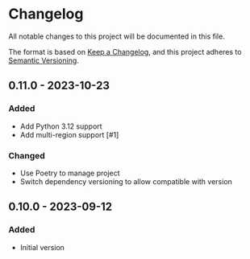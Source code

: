 # Changelog

All notable changes to this project will be documented in this file.

The format is based on [Keep a Changelog](https://keepachangelog.com/en/1.0.0/),
and this project adheres to [Semantic Versioning](https://semver.org/spec/v2.0.0.html).

## 0.11.0 - 2023-10-23
### Added
- Add Python 3.12 support
- Add multi-region support [#1]

### Changed
- Use Poetry to manage project
- Switch dependency versioning to allow compatible with version

## 0.10.0 - 2023-09-12
### Added
- Initial version
